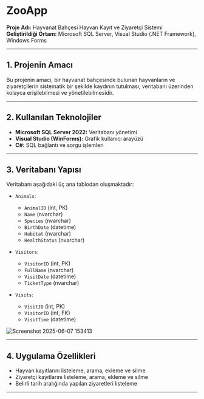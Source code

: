 # ZooApp

**Proje Adı:** Hayvanat Bahçesi Hayvan Kayıt ve Ziyaretçi Sistemi  
**Geliştirildiği Ortam:** Microsoft SQL Server, Visual Studio (.NET Framework), Windows Forms  

---

## 1. Projenin Amacı

Bu projenin amacı, bir hayvanat bahçesinde bulunan hayvanların ve ziyaretçilerin sistematik bir şekilde kaydının tutulması, veritabanı üzerinden kolayca erişilebilmesi ve yönetilebilmesidir.

---

## 2. Kullanılan Teknolojiler

- **Microsoft SQL Server 2022:** Veritabanı yönetimi
- **Visual Studio (WinForms):** Grafik kullanıcı arayüzü
- **C#:** SQL bağlantı ve sorgu işlemleri

---

## 3. Veritabanı Yapısı

Veritabanı aşağıdaki üç ana tablodan oluşmaktadır:

- `Animals`:  
  - `AnimalID` (int, PK)  
  - `Name` (nvarchar)  
  - `Species` (nvarchar)  
  - `BirthDate` (datetime)
  - `Habitat` (nvarchar)
  - `HealthStatus` (nvarchar)  

- `Visitors`:  
  - `VisitorID` (int, PK)  
  - `FullName` (nvarchar)
  - `VisitDate` (datetime)
  - `TicketType` (nvarchar)

- `Visits`:  
  - `VisitID` (int, PK)  
  - `VisitorID` (int, FK)  
  - `VisitTime` (datetime)

![Screenshot 2025-06-07 153413](https://github.com/user-attachments/assets/a0f81bf2-853f-4295-a861-10624444bd42)

---

## 4. Uygulama Özellikleri

- Hayvan kayıtlarını listeleme, arama, ekleme ve silme
- Ziyaretçi kayıtlarını listeleme, arama, ekleme ve silme
- Belirli tarih aralığında yapılan ziyaretleri listeleme

---
